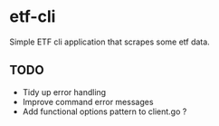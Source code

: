 # etf-cli

Simple ETF cli application that scrapes some etf data.

## TODO

- Tidy up error handling
- Improve command error messages
- Add functional options pattern to client.go ?
